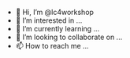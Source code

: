 - 👋 Hi, I’m @lc4workshop
- 👀 I’m interested in ...
- 🌱 I’m currently learning ...
- 💞️ I’m looking to collaborate on ...
- 📫 How to reach me ...

<!---
lc4workshop/lc4workshop is a ✨ special ✨ repository because its `README.md` (this file) appears on your GitHub profile.
You can click the Preview link to take a look at your changes.
--->
